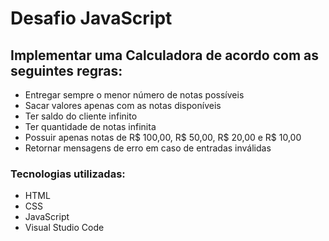 # Desafio JavaScript
## Implementar uma Calculadora de acordo com as seguintes regras:

-  Entregar sempre o menor número de notas possíveis
- Sacar valores apenas com as notas disponíveis
- Ter saldo do cliente infinito
- Ter quantidade de notas infinita
- Possuir apenas notas de R$ 100,00, R$ 50,00, R$ 20,00 e R$ 10,00 
- Retornar mensagens de erro em caso de entradas inválidas 

### Tecnologias utilizadas:
- HTML
- CSS
- JavaScript
- Visual Studio Code


